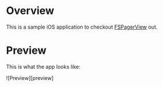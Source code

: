 
# Overview

This is a sample iOS application to checkout [FSPagerView][FSPagerView] out.

# Preview

This is what the app looks like:

![Preview][preview]


[FSPagerView]: https://github.com/WenchaoD/FSPagerView

